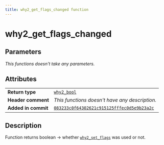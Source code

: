 ```yaml
---
title: why2_get_flags_changed function
---
```


<!--
This is part of WHY2
Copyright (C) 2022 Václav Šmejkal

This program is free software: you can redistribute it and/or modify
it under the terms of the GNU General Public License as published by
the Free Software Foundation, either version 3 of the License, or
(at your option) any later version.

This program is distributed in the hope that it will be useful,
but WITHOUT ANY WARRANTY; without even the implied warranty of
MERCHANTABILITY or FITNESS FOR A PARTICULAR PURPOSE.  See the
GNU General Public License for more details.

You should have received a copy of the GNU General Public License
along with this program.  If not, see <https://www.gnu.org/licenses/>.
-->

# why2_get_flags_changed

## Parameters

*This functions doesn't take any parameters.*

## Attributes

|                     |                                                       |
| ------------------  | ----------------------------------------------------- |
| **Return type**     | [`why2_bool`](../../../../types/core/flags/why2_bool) |
| **Header comment**  | *This functions doesn't have any description.*        |
| **Added in commit** | [`083233c0f64302621c915125fffec0d5e9b23a2c`](https://github.com/ENGO150/WHY2/commit/083233c0f64302621c915125fffec0d5e9b23a2c) |

## Description

Function returns boolean &#8594; whether [`why2_set_flags`](../../setters/why2_set_flags) was used or not.
